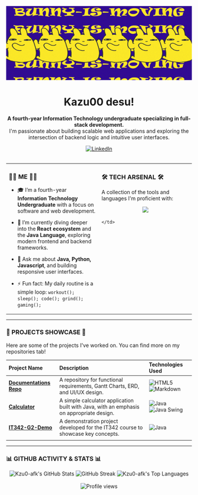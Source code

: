 <div align="center">
  <img src="https://github.com/Kzu0-afk/Kzu0-afk/blob/main/mashlegif.gif?raw=true" alt="Profile Banner" height="200" width="600">

  <h1>
    Kazu00 desu!
  </h1>
  
  <p>
    <strong>A fourth-year Information Technology undergraduate specializing in full-stack development.</strong>
    <br/>
    I'm passionate about building scalable web applications and exploring the intersection of backend logic and intuitive user interfaces.
  </p>

  <div>
    <!-- INSTRUCTION: Replace 'YOUR_LINKEDIN_USERNAME' with your actual LinkedIn username -->
    <a href="https://linkedin.com/in/judiel-oppura-581549245" target="_blank">
      <img src="https://img.shields.io/badge/LinkedIn-0077B5?style=for-the-badge&logo=linkedin&logoColor=white" alt="LinkedIn"/>
    </a>
  </div>
</div>

<br>

<!-- Two-Column Layout: About Me & Tech Stack -->
<table>
  <tr>
    <td valign="top" width="50%">
      
### 👨‍💻 ME 👨‍💻

- 🎓 I’m a fourth-year **Information Technology Undergraduate** with a focus on software and web development.
- 🌱 I’m currently diving deeper into the **React ecosystem** and the **Java Language**, exploring modern frontend and backend frameworks.
- 💬 Ask me about **Java, Python, Javascript**, and building responsive user interfaces.
- ⚡ Fun fact: My daily routine is a simple loop: `workout(); sleep(); code(); grind(); gaming();`
      
    </td>
    <td valign="top" width="50%">
      
### 🛠️ TECH ARSENAL 🛠️

A collection of the tools and languages I'm proficient with:

<p align="center">
  <a href="https://skillicons.dev">
    <img src="https://skillicons.dev/icons?i=java,python,c,javascript,html,css,react,tailwind,git,vscode,figma,mysql&perline=6&theme=dark" />
  </a>
</p>

    </td>
  </tr>
</table>

---

### 🚀 PROJECTS SHOWCASE 🚀

Here are some of the projects I've worked on. You can find more on my repositories tab!

| Project Name | Description | Technologies Used |
| :--- | :--- | :--- |
| **[Documentations Repo](https://github.com/Kzu0-afk/Documentations)** | A repository for functional requirements, Gantt Charts, ERD, and UI/UX design. | ![HTML5](https://img.shields.io/badge/html5-%23E34F26.svg?style=for-the-badge&logo=html5&logoColor=white) ![Markdown](https://img.shields.io/badge/markdown-%23000000.svg?style=for-the-badge&logo=markdown&logoColor=white) |
| **[Calculator](https://github.com/Kzu0-afk/Calculator)** | A simple calculator application built with Java, with an emphasis on appropriate design. | ![Java](https://img.shields.io/badge/java-%23ED8B00.svg?style=for-the-badge&logo=java&logoColor=white) ![Java Swing](https://img.shields.io/badge/Java%20Swing-596D78?style=for-the-badge&logo=java&logoColor=white) |
| **[IT342-G2-Demo](https://github.com/Kzu0-afk/IT342-G2-Demo)** | A demonstration project developed for the IT342 course to showcase key concepts. | ![Java](https://img.shields.io/badge/java-%23ED8B00.svg?style=for-the-badge&logo=java&logoColor=white) |
| **<!-- INSTRUCTION: Add Your Next Project -->** | _<!-- Add a short, compelling description of another one of your projects here! -->_ | _<!-- Create and add technology badges from shields.io -->_ |


---

### 📊 GITHUB ACTIVITY & STATS 📊

<div align="center">
  
  <!-- GitHub Stats Card -->
  <img src="https://github-readme-stats.vercel.app/api?username=Kzu0-afk&show_icons=true&theme=github_dark&hide_border=true&count_private=true&include_all_commits=true" alt="Kzu0-afk's GitHub Stats" />
  
  <!-- GitHub Streak Stats -->
  <img src="https://github-readme-streak-stats.herokuapp.com?user=Kzu0-afk&theme=github-dark-blue&hide_border=true" alt="GitHub Streak" />

  <!-- Top Languages Card -->
  <img src="https://github-readme-stats.vercel.app/api/top-langs/?username=Kzu0-afk&layout=compact&theme=github_dark&hide_border=true&count_private=true" alt="Kzu0-afk's Top Languages" />
</div>

<div align="center">
  <br>
  <img src="https://komarev.com/ghpvc/?username=kzu0-afk&label=Profile%20Views&color=0e75b6&style=flat-square" alt="Profile views" />
</div>
